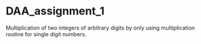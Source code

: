 # DAA_assignment_1
Multiplication of two integers of arbitrary digits by only using multiplication routine for single digit numbers.

